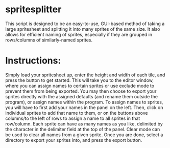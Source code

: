 # spritesplitter

This script is designed to be an easy-to-use, GUI-based method of taking a large spritesheet and splitting it into many sprites of the same size. 
It also allows for efficient naming of sprites, especially if they are grouped in rows/columns of similarly-named sprites.

# Instructions:
Simply load your spritesheet up, enter the height and width of each tile, and press the button to get started.
This will take you to the editor window, where you can assign names to certain sprites or use exclude mode to prevent them from being exported.
You may then choose to export your sprites directly with the assigned defaults (and rename them outside the program), or assign names within the program.
To assign names to sprites, you will have to first add your names in the panel on the left.
Then, click on individual sprites to add that name to them, or on the buttons above columns/to the left of rows to assign a name to all sprites in that row/column.
Each sprite can have as many names as you like, delimited by the character in the delimiter field at the top of the panel.
Clear mode can be used to clear all names from a given sprite.
Once you are done, select a directory to export your sprites into, and press the export button.
